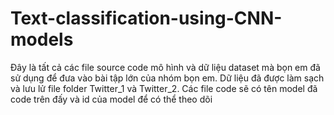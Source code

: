 # Text-classification-using-CNN-models
Đây là tất cả các file source code mô hình và dữ liệu dataset mà bọn em đã sử dụng để đưa vào bài tập lớn của nhóm bọn em. Dữ liệu đã được làm sạch và lưu lử file folder Twitter_1 và Twitter_2. Các file code sẽ có tên model đã code trên đấy và id của model để có thể theo dõi
